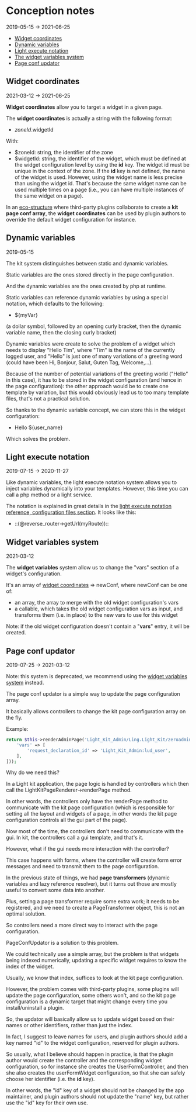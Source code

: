 Conception notes 
========
2019-05-15 -> 2021-06-25




* [Widget coordinates](#widget-coordinates)
* [Dynamic variables](#dynamic-variables)
* [Light execute notation](#light-execute-notation)
* [The widget variables system](#widget-variables-system)
* [Page conf updator](#page-conf-updator)




Widget coordinates
-----------
2021-03-12 -> 2021-06-25

**Widget coordinates** allow you to target a widget in a given page.

The **widget coordinates** is actually a string with the following format:

- $zoneId.$widgetId

With:

- $zoneId: string, the identifier of the zone
- $widgetId: string, the identifier of the widget, which must be defined at the widget configuration level by using the **id** key.
        The widget id must be unique in the context of the zone.
        If the **id** key is not defined, the name of the widget is used. 
        However, using the widget name is less precise than using the widget id.
        That's because the same widget name can be used multiple times on a page (i.e., you can have multiple instances of the same widget on a page).


In an [eco-structure](https://github.com/lingtalfi/Light/blob/master/personal/mydoc/pages/nomenclature.md#eco-structure) where third-party plugins collaborate to create a **kit page conf array**, the **widget coordinates**
can be used by plugin authors to override the default widget configuration for instance.






Dynamic variables
----------------
2019-05-15


The kit system distinguishes between static and dynamic variables.

Static variables are the ones stored directly in the page configuration.

And the dynamic variables are the ones created by php at runtime.

Static variables can reference dynamic variables by using a special notation, which defaults to the following:

- ${myVar}

(a dollar symbol, followed by an opening curly bracket, then the dynamic variable name, then the closing curly bracket)


Dynamic variables were create to solve the problem of a widget which needs to display "Hello Tim",
where "Tim" is the name of the currently logged user, and "Hello" is just one of many variations of a greeting word 
(could have been Hi, Bonjour, Salut, Guten Tag, Welcome,...).

Because of the number of potential variations of the greeting world ("Hello" in this case), it has to be stored in the 
widget configuration (and hence in the page configuration): the other approach would be to create one template by variation, 
but this would obviously lead us to too many template files, that's not a practical solution.

So thanks to the dynamic variable concept, we can store this in the widget configuration:

- Hello ${user_name}

Which solves the problem.







Light execute notation
----------------
2019-07-15 -> 2020-11-27


Like dynamic variables, the light execute notation system allows you to inject variables dynamically
into your templates. However, this time you can call a php method or a light service.


The notation is explained in great details in the [light execute notation reference, configuration files section](https://github.com/lingtalfi/Light/blob/master/personal/mydoc/pages/notation/light-execute-notation.md#using-the-notation-in-configuration-files).
It looks like this:


- ::(@reverse_router->getUrl(myRoute))::





Widget variables system
-----------
2021-03-12


The **widget variables** system allow us to change the "vars" section of a widget's configuration.

It's an array of [widget coordinates](#widget-coordinates) => newConf, where newConf can be one of:

- an array, the array to merge with the old widget configuration's vars
- a callable, which takes the old widget configuration vars as input, and transforms them (i.e. in place) to the new vars to use for this widget

Note: if the old widget configuration doesn't contain a "**vars**" entry, it will be created.







Page conf updator 
---------------
2019-07-25 -> 2021-03-12


Note: this system is deprecated, we recommend using the [widget variables system](#widget-variables-system) instead.



The page conf updator is a simple way to update the page configuration array.

It basically allows controllers to change the kit page configuration array on the fly.


Example:

```php
return $this->renderAdminPage('Light_Kit_Admin/Ling.Light_Kit/zeroadmin/user/user_list', [], PageConfUpdator::create()->updateWidget("body.light_realist", [
    'vars' => [
        'request_declaration_id' => 'Light_Kit_Admin:lud_user',
    ],
]));
```

Why do we need this?

In a Light kit application, the page logic is handled by controllers which then call 
the LightKitPageRenderer->renderPage method.


In other words, the controllers only have the renderPage method to communicate with the kit page configuration (which
is responsible for setting all the layout and widgets of a page, in other words the kit page configuration controls
all the gui part of the page).


Now most of the time, the controllers don't need to communicate with the gui. In kit, the controllers call 
a gui template, and that's it.

However, what if the gui needs more interaction with the controller?

This case happens with forms, where the controller will create form error messages and need to transmit them
to the page configuration.

In the previous state of things, we had **page transformers** (dynamic variables and lazy reference resolver), 
but it turns out those are mostly useful to convert some data into another.

Plus, setting a page transformer require some extra work; it needs to be registered, and we need to create
a PageTransformer object, this is not an optimal solution.


So controllers need a more direct way to interact with the page configuration.

PageConfUpdator is a solution to this problem.

We could technically use a simple array, but the problem is that widgets being indexed numerically,
updating a specific widget requires to know the index of the widget. 

Usually, we know that index, suffices to look at the kit page configuration.

However, the problem comes with third-party plugins, some plugins will update the page configuration,
some others won't, and so the kit page configuration is a dynamic target that might change every
time you install/uninstall a plugin.

So, the updator will basically allow us to update widget based on their names or other identifiers, rather
than just the index.

In fact, I suggest to leave names for users, and plugin authors should add a key named "id"
to the widget configuration, reserved for plugin authors. 

So usually, what I believe should happen in practice, is that the plugin author would create
the controller and the corresponding widget configuration, so for instance she creates the UserFormController,
and then she also creates the userFormWidget configuration, so that she can safely choose her identifier (i.e. the **id** key).

In other words, the "id" key of a widget should not be changed by the app maintainer,
and plugin authors should not update the "name" key, but rather use the "id" key for their
own use.





 







 

